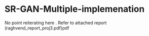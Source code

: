 # SR-GAN-Multiple-implemenation
No point reiterating here . Refer to attached report (raghvend_report_proj3.pdf)pdf
